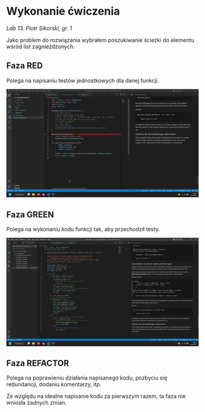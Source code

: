 # Wykonanie ćwiczenia

*Lab 13. Piotr Sikorski, gr. 1*

Jako problem do rozwiązania wybrałem poszukiwanie ścieżki do elementu wśród list zagnieżdżonych.

## Faza RED

Polega na napisaniu testów jednostkowych dla danej funkcji.

![](./img/red_1.png)

## Faza GREEN

Polega na wykonaniu kodu funkcji tak, aby przechodził testy.

![](./img/green_1.png)

## Faza REFACTOR

Polega na poprawieniu działania napisanego kodu, pozbyciu się redundancji, dodaniu komentarzy, itp.

Ze względu na idealne napisanie kodu za pierwszym razem, ta faza nie wniosła żadnych zmian.